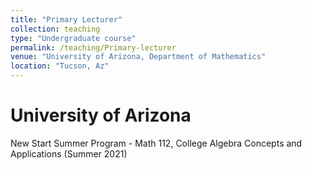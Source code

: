 ```yaml
---
title: "Primary Lecturer"
collection: teaching
type: "Undergraduate course"
permalink: /teaching/Primary-lecturer
venue: "University of Arizona, Department of Mathematics"
location: "Tucson, Az"
---
```



University of Arizona
======
New Start Summer Program - Math 112, College Algebra Concepts and Applications (Summer 2021)


